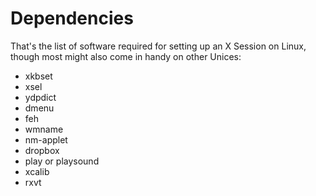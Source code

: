 # Dependencies

That's the list of software required for setting up an X Session on Linux,
though most might also come in handy on other Unices:

- xkbset
- xsel
- ydpdict
- dmenu
- feh
- wmname
- nm-applet
- dropbox
- play or playsound
- xcalib
- rxvt
